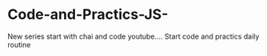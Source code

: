 # Code-and-Practics-JS-
New series start with chai and code youtube....  Start code and practics daily routine

